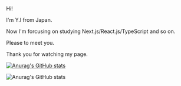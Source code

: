 Hi! 

I'm Y.I from Japan. 

Now I'm forcusing on studying Next.js/React.js/TypeScript and so on.

Please to meet you.

Thank you for watching my page.

[![Anurag's GitHub stats](https://github-readme-stats.vercel.app/api?username=anuraghazra)](https://github.com/anuraghazra/github-readme-stats)

![Anurag's GitHub stats](https://github-readme-stats.vercel.app/api?username=anuraghazra&show_icons=true&theme=swift)
